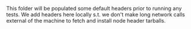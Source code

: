 This folder will be populated some default headers prior to running any tests.
We add headers here locally s.t. we don't make long network calls external of
the machine to fetch and install node header tarballs.
